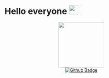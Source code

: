 <!--### Hello everyone 👋-->

<h1>
  Hello everyone
  <img src="https://media.giphy.com/media/hvRJCLFzcasrR4ia7z/giphy.gif" width="30px"/>
</h1>
<div id="header" align="center">
  <img src="https://media.giphy.com/media/ryRe2vuYIQ3RQ5eMtY/giphy.gif" width="150"/>
</div>
<div id="badges"  align="center">
  <a href="https://github.com/skwasimrazzak">
    <img src="https://img.shields.io/badge/Github-blue?style=for-the-badge&logo=twitter&logoColor=white" alt="Github Badge"/>
  </a>
</div>

